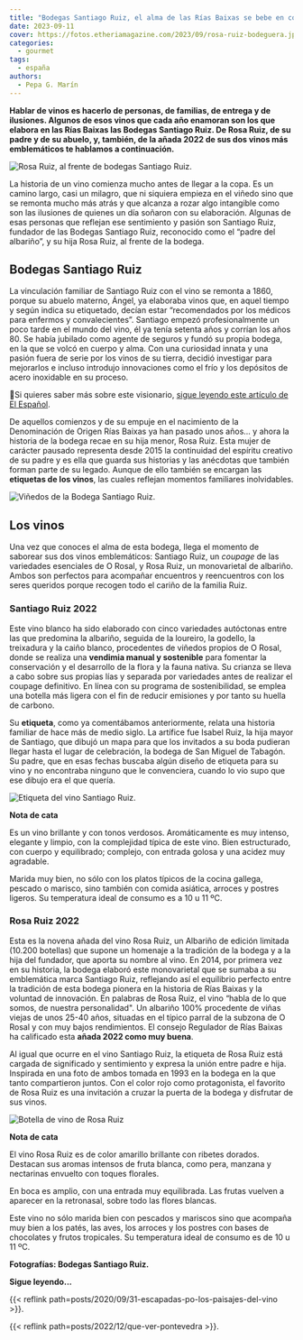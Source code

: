 ```yaml
---
title: "Bodegas Santiago Ruiz, el alma de las Rías Baixas se bebe en copas"
date: 2023-09-11
cover: https://fotos.etheriamagazine.com/2023/09/rosa-ruiz-bodeguera.jpg
categories: 
  - gourmet
tags: 
  - españa
authors: 
  - Pepa G. Marín
---
```


**Hablar de vinos es hacerlo de personas, de familias, de entrega y de ilusiones. 
Algunos de esos vinos que cada año enamoran son los que elabora en las Rías Baixas las 
Bodegas Santiago Ruiz. De Rosa Ruiz, de su padre y de su abuelo, y, también, de la añada 
2022 de sus dos vinos más emblemáticos te hablamos a continuación.** 

![Rosa Ruiz, al frente de bodegas Santiago Ruiz.](https://fotos.etheriamagazine.com/2023/09/rosa-ruiz-bodeguera.jpg "Rosa Ruiz, al frente de bodegas Santiago Ruiz.")

La historia de un vino comienza mucho antes de llegar a la copa. Es un camino largo, 
casi un milagro, que ni siquiera empieza en el viñedo sino que se remonta mucho más 
atrás y que alcanza a rozar algo intangible como son las ilusiones de quienes un día 
soñaron con su elaboración. Algunas de esas personas que reflejan ese sentimiento y 
pasión son Santiago Ruiz, fundador de las Bodegas Santiago Ruiz, reconocido como el 
“padre del albariño”, y su hija Rosa Ruiz, al frente de la bodega. 

## Bodegas Santiago Ruiz

La vinculación familiar de Santiago Ruiz con el vino se remonta a 1860, porque su abuelo 
materno, Ángel, ya elaboraba vinos que, en aquel tiempo y según indica su etiquetado, 
decían estar “recomendados por los médicos para enfermos y convalecientes”. Santiago 
empezó profesionalmente un poco tarde en el mundo del vino, él ya tenía setenta años y 
corrían los años 80. Se había jubilado como agente de seguros y fundó su propia bodega, 
en la que se volcó en cuerpo y alma. Con una curiosidad innata y una pasión fuera de 
serie por los vinos de su tierra, decidió investigar para mejorarlos e incluso introdujo 
innovaciones como el frío y los depósitos de acero inoxidable en su proceso. 

📍Si quieres saber más sobre este visionario, [sigue leyendo este artículo de El 
Español](https://www.elespanol.com/cocinillas/vinos/20230831/santiago-ruiz-bodeguero-rias-baixas-profeta-tierra/789921091_0.html). 

De aquellos comienzos y de su empuje en el nacimiento de la Denominación de Origen Rías 
Baixas ya han pasado unos años... y ahora la historia de la bodega recae en su hija 
menor, Rosa Ruiz. Esta mujer de carácter pausado representa desde 2015 la continuidad 
del espíritu creativo de su padre y es ella que guarda sus historias y las anécdotas que 
también forman parte de su legado. Aunque de ello también se encargan las **etiquetas de 
los vinos**, las cuales reflejan momentos familiares inolvidables. 

![Viñedos de la Bodega Santiago Ruiz.](https://fotos.etheriamagazine.com/2023/09/vinedo-santiago-ruiz.jpg "Viñedos de la Bodega Santiago Ruiz.")

## Los vinos

Una vez que conoces el alma de esta bodega, llega el momento de saborear sus dos vinos 
emblemáticos: Santiago Ruiz, un _coupage_ de las variedades esenciales de O Rosal, y 
Rosa Ruiz, un monovarietal de albariño. Ambos son perfectos para acompañar encuentros y 
reencuentros con los seres queridos porque recogen todo el cariño de la familia Ruiz. 

### Santiago Ruiz 2022

Este vino blanco ha sido elaborado con cinco variedades autóctonas entre las que 
predomina la albariño, seguida de la loureiro, la godello, la treixadura y la caiño 
blanco, procedentes de viñedos propios de O Rosal, donde se realiza una **vendimia 
manual y sostenible** para fomentar la conservación y el desarrollo de la flora y la 
fauna nativa. Su crianza se lleva a cabo sobre sus propias lías y separada por 
variedades antes de realizar el coupage definitivo. En línea con su programa de 
sostenibilidad, se emplea una botella más ligera con el fin de reducir emisiones y por 
tanto su huella de carbono. 

Su **etiqueta**, como ya comentábamos anteriormente, relata una historia familiar de 
hace más de medio siglo. La artífice fue Isabel Ruiz, la hija mayor de Santiago, que 
dibujó un mapa para que los invitados a su boda pudieran llegar hasta el lugar de 
celebración, la bodega de San Miguel de Tabagón. Su padre, que en esas fechas buscaba 
algún diseño de etiqueta para su vino y no encontraba ninguno que le convenciera, cuando 
lo vio supo que ese dibujo era el que quería. 

![Etiqueta del vino Santiago Ruiz.](https://fotos.etheriamagazine.com/2023/09/santiago-ruiz-etiqueta.jpg "Etiqueta del vino Santiago Ruiz.")

**Nota de cata** 

Es un vino brillante y con tonos verdosos. Aromáticamente es muy intenso, elegante y 
limpio, con la complejidad típica de este vino. Bien estructurado, con cuerpo y 
equilibrado; complejo, con entrada golosa y una acidez muy agradable. 

Marida muy bien, no sólo con los platos típicos de la cocina gallega, pescado o marisco, 
sino también con comida asiática, arroces y postres ligeros. Su temperatura ideal de 
consumo es a 10 u 11 ºC. 

### Rosa Ruiz 2022

Esta es la novena añada del vino Rosa Ruiz, un Albariño de edición limitada (10.200 
botellas) que supone un homenaje a la tradición de la bodega y a la hija del fundador, 
que aporta su nombre al vino. En 2014, por primera vez en su historia, la bodega elaboró 
este monovarietal que se sumaba a su emblemática marca Santiago Ruiz, reflejando así el 
equilibrio perfecto entre la tradición de esta bodega pionera en la historia de Rías 
Baixas y la voluntad de innovación. En palabras de Rosa Ruiz, el vino “habla de lo que 
somos, de nuestra personalidad". Un albariño 100% procedente de viñas viejas de unos 
25-40 años, situadas en el típico parral de la subzona de O Rosal y con muy bajos 
rendimientos. El consejo Regulador de Rías Baixas ha calificado esta **añada 2022 como 
muy buena**. 

Al igual que ocurre en el vino Santiago Ruiz, la etiqueta de Rosa Ruiz está cargada de 
significado y sentimiento y expresa la unión entre padre e hija. Inspirada en una foto 
de ambos tomada en 1993 en la bodega en la que tanto compartieron juntos. Con el color 
rojo como protagonista, el favorito de Rosa Ruiz es una invitación a cruzar la puerta de 
la bodega y disfrutar de sus vinos. 

![Botella de vino de Rosa Ruiz](https://fotos.etheriamagazine.com/2023/09/vino-rosa-ruiz.jpg "Vino Rosa Ruiz.")

**Nota de cata** 

El vino Rosa Ruiz es de color amarillo brillante con ribetes dorados. Destacan sus 
aromas intensos de fruta blanca, como pera, manzana y nectarinas envuelto con toques 
florales. 

En boca es amplio, con una entrada muy equilibrada. Las frutas vuelven a aparecer en la 
retronasal, sobre todo las flores blancas. 

Este vino no sólo marida bien con pescados y mariscos sino que acompaña muy bien a los 
patés, las aves, los arroces y los postres con bases de chocolates y frutos tropicales. 
Su temperatura ideal de consumo es de 10 u 11 ºC. 

**Fotografías: Bodegas Santiago Ruiz.** 

**Sigue leyendo...** 

{{< reflink path=posts/2020/09/31-escapadas-po-los-paisajes-del-vino >}}. 

{{< reflink path=posts/2022/12/que-ver-pontevedra >}}.

